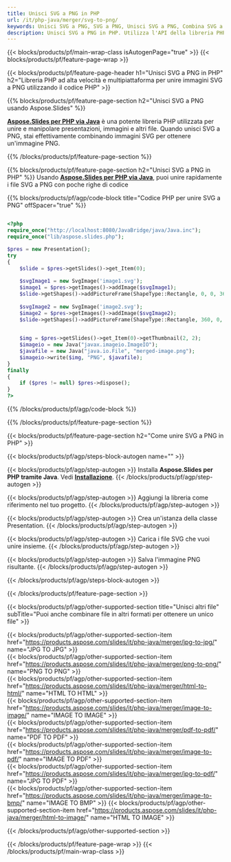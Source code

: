 ```yaml
---
title: Unisci SVG a PNG in PHP
url: /it/php-java/merger/svg-to-png/
keywords: Unisci SVG a PNG, SVG a PNG, Unisci SVG a PNG, Combina SVG a PNG, API PHP, Libreria PHP
description: Unisci SVG a PNG in PHP. Utilizza l'API della libreria PHP per combinare file SVG e PNG
---
```


{{< blocks/products/pf/main-wrap-class isAutogenPage="true" >}}
{{< blocks/products/pf/feature-page-wrap >}}

{{< blocks/products/pf/feature-page-header h1="Unisci SVG a PNG in PHP" h2="Libreria PHP ad alta velocità e multipiattaforma per unire immagini SVG a PNG utilizzando il codice PHP" >}}

{{% blocks/products/pf/feature-page-section h2="Unisci SVG a PNG usando Aspose.Slides" %}}

[**Aspose.Slides per PHP via Java**](https://products.aspose.com/slides/it/php-java/) è una potente libreria PHP utilizzata per unire e manipolare presentazioni, immagini e altri file. Quando unisci SVG a PNG, stai effettivamente combinando immagini SVG per ottenere un'immagine PNG.

{{% /blocks/products/pf/feature-page-section %}}




{{% blocks/products/pf/feature-page-section  h2="Unisci SVG a PNG in PHP" %}}
Usando [**Aspose.Slides per PHP via Java**](https://products.aspose.com/slides/it/php-java/), puoi unire rapidamente i file SVG a PNG con poche righe di codice

{{% blocks/products/pf/agp/code-block title="Codice PHP per unire SVG a PNG" offSpacer="true" %}}
```php

<?php
require_once("http://localhost:8080/JavaBridge/java/Java.inc");
require_once("lib/aspose.slides.php");

$pres = new Presentation();
try
{
    $slide = $pres->getSlides()->get_Item(0);
    
    $svgImage1 = new SvgImage('image1.svg');
    $image1 = $pres->getImages()->addImage($svgImage1);
    $slide->getShapes()->addPictureFrame(ShapeType::Rectangle, 0, 0, 360, 540, $image1);
    
    $svgImage2 = new SvgImage('image2.svg');
    $image2 = $pres->getImages()->addImage($svgImage2);
    $slide->getShapes()->addPictureFrame(ShapeType::Rectangle, 360, 0, 360, 540, $image2);
    

    $img = $pres->getSlides()->get_Item(0)->getThumbnail(2, 2);
    $imageio = new Java("javax.imageio.ImageIO");
    $javafile = new Java("java.io.File", "merged-image.png");
    $imageio->write($img, "PNG", $javafile);
}
finally
{
    if ($pres != null) $pres->dispose();
}
?>
```
{{% /blocks/products/pf/agp/code-block %}}

{{% /blocks/products/pf/feature-page-section %}}




{{< blocks/products/pf/feature-page-section  h2="Come unire SVG a PNG in PHP" >}}


{{< blocks/products/pf/agp/steps-block-autogen name="" >}}


{{< blocks/products/pf/agp/step-autogen >}}
Installa **Aspose.Slides per PHP tramite Java**. Vedi [**Installazione**](https://docs.aspose.com/slides/php-java/installation/).
{{< /blocks/products/pf/agp/step-autogen >}}

{{< blocks/products/pf/agp/step-autogen >}}
Aggiungi la libreria come riferimento nel tuo progetto.
{{< /blocks/products/pf/agp/step-autogen >}}

{{< blocks/products/pf/agp/step-autogen >}}
Crea un'istanza della classe Presentation.
{{< /blocks/products/pf/agp/step-autogen >}}

{{< blocks/products/pf/agp/step-autogen >}}
Carica i file SVG che vuoi unire insieme.
{{< /blocks/products/pf/agp/step-autogen >}}

{{< blocks/products/pf/agp/step-autogen >}}
Salva l'immagine PNG risultante.
{{< /blocks/products/pf/agp/step-autogen >}}


{{< /blocks/products/pf/agp/steps-block-autogen >}}


{{< /blocks/products/pf/feature-page-section >}}




{{< blocks/products/pf/agp/other-supported-section title="Unisci altri file" subTitle="Puoi anche combinare file in altri formati per ottenere un unico file" >}}
  
{{< blocks/products/pf/agp/other-supported-section-item href="https://products.aspose.com/slides/it/php-java/merger/jpg-to-jpg/" name="JPG TO JPG" >}}  
{{< blocks/products/pf/agp/other-supported-section-item href="https://products.aspose.com/slides/it/php-java/merger/png-to-png/" name="PNG TO PNG" >}}  
{{< blocks/products/pf/agp/other-supported-section-item href="https://products.aspose.com/slides/it/php-java/merger/html-to-html/" name="HTML TO HTML" >}}  
{{< blocks/products/pf/agp/other-supported-section-item href="https://products.aspose.com/slides/it/php-java/merger/image-to-image/" name="IMAGE TO IMAGE" >}}  
{{< blocks/products/pf/agp/other-supported-section-item href="https://products.aspose.com/slides/it/php-java/merger/pdf-to-pdf/" name="PDF TO PDF" >}}  
{{< blocks/products/pf/agp/other-supported-section-item href="https://products.aspose.com/slides/it/php-java/merger/image-to-pdf/" name="IMAGE TO PDF" >}}  
{{< blocks/products/pf/agp/other-supported-section-item href="https://products.aspose.com/slides/it/php-java/merger/jpg-to-pdf/" name="JPG TO PDF" >}}  
{{< blocks/products/pf/agp/other-supported-section-item href="https://products.aspose.com/slides/it/php-java/merger/image-to-bmp/" name="IMAGE TO BMP" >}} 
{{< blocks/products/pf/agp/other-supported-section-item href="https://products.aspose.com/slides/it/php-java/merger/html-to-image/" name="HTML TO IMAGE" >}}  
  


{{< /blocks/products/pf/agp/other-supported-section >}}

{{< /blocks/products/pf/feature-page-wrap >}}
{{< /blocks/products/pf/main-wrap-class >}}